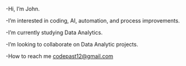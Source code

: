 -Hi, I’m John.

-I’m interested in coding, AI, automation, and process improvements.

-I’m currently studying Data Analytics.

-I’m looking to collaborate on Data Analytic projects. 

-How to reach me codepast12@gmail.com

<!---
codepast12/codepast12 is a ✨ special ✨ repository because its `README.md` (this file) appears on your GitHub profile.
You can click the Preview link to take a look at your changes.
--->
